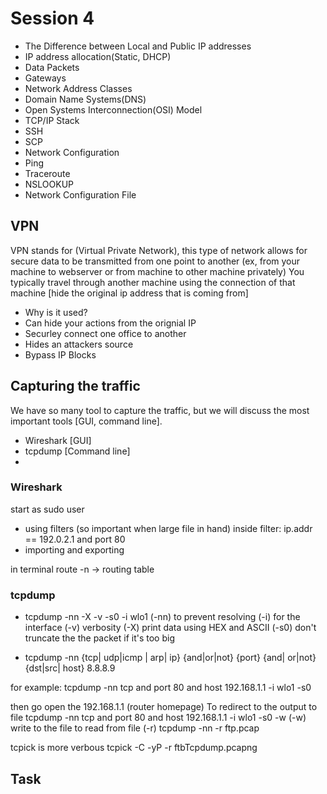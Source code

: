 # Session 4

- The Difference between Local and Public IP addresses
- IP address allocation(Static, DHCP)
- Data Packets
- Gateways
- Network Address Classes
- Domain Name Systems(DNS)
- Open Systems Interconnection(OSI) Model
- TCP/IP Stack
- SSH
- SCP
- Network Configuration
- Ping
- Traceroute
- NSLOOKUP
- Network Configuration File

## VPN

VPN stands for (Virtual Private Network), this type of network allows for secure data to be transmitted from one point to another (ex, from your machine to webserver or from machine to other machine privately)
You typically travel through another machine using the connection of that machine [hide the original ip address that is coming from]

- Why is it used?
- Can hide your actions from the orignial IP
- Securley connect one office to another
- Hides an attackers source
- Bypass IP Blocks

## Capturing the traffic

We have so many tool to capture the traffic, but we will discuss the most important tools [GUI, command line].

- Wireshark [GUI]
- tcpdump [Command line]
-

### Wireshark

start as sudo user

- using filters (so important when large file in hand)
  inside filter: ip.addr == 192.0.2.1 and port 80
- importing and exporting

in terminal
route -n -> routing table

### tcpdump

- tcpdump -nn -X -v -s0 -i wlo1
  (-nn) to prevent resolving
  (-i) for the interface
  (-v) verbosity
  (-X) print data using HEX and ASCII
  (-s0) don't truncate the the packet if it's too big

- tcpdump -nn {tcp| udp|icmp | arp| ip} {and|or|not} {port} {and| or|not} {dst|src| host} 8.8.8.9

for example:
tcpdump -nn tcp and port 80 and host 192.168.1.1 -i wlo1 -s0

then go open the 192.168.1.1 (router homepage)
To redirect to the output to file
tcpdump -nn tcp and port 80 and host 192.168.1.1 -i wlo1 -s0 -w
(-w) write to the file
to read from file (-r)
tcpdump -nn -r ftp.pcap

tcpick is more verbous
tcpick -C -yP -r ftbTcpdump.pcapng

## Task
